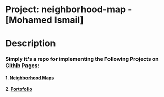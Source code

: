 # Project: neighborhood-map - [Mohamed Ismail]

# Description
   
  ###   Simply it's a repo for implementing the Following Projects on [Githib Pages](https://pages.github.com/):
  
   #### 1. [Neighborhood Maps](https://ismail484.github.io/neighborhood-map-app/)
   #### 2. [Portofolio](https://ismail484.github.io/portofolio/)

